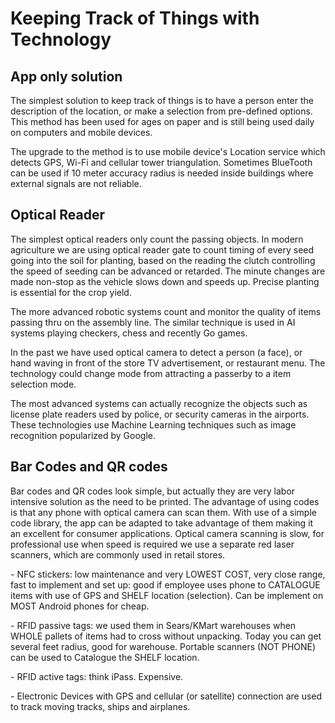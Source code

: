 # Keeping Track of Things with Technology



## App only solution

The simplest solution to keep track of things is to have a person enter the description of the location, or make a selection from pre-defined options. This method has been used for ages on paper and is still being used daily on computers and mobile devices.

The upgrade to the method is to use mobile device's Location service which detects GPS, Wi-Fi and cellular tower triangulation. Sometimes BlueTooth can be used if 10 meter accuracy radius is needed inside buildings where external signals are not reliable.

## Optical Reader

The simplest optical readers only count the passing objects. In modern agriculture we are using optical reader gate to count timing of every seed going into the soil for planting, based on the reading the clutch controlling the speed of seeding can be advanced or retarded. The minute changes are made non-stop as the vehicle slows down and speeds up. Precise planting is essential for the crop yield.

The more advanced robotic systems count and monitor the quality of items passing thru on the assembly line. The similar technique is used in AI systems playing checkers, chess and recently Go games.

In the past we have used optical camera to detect a person (a face), or hand waving in front of the store TV advertisement, or restaurant menu. The technology could change mode from attracting a passerby to a item selection mode.

The most advanced systems can actually recognize the objects such as license plate readers used by police, or security cameras in the airports. These technologies use Machine Learning techniques such as image recognition popularized by Google.



## Bar Codes and QR codes

Bar codes and QR codes look simple, but actually they are very labor intensive solution as the need to be printed. The advantage of using codes is that any phone with optical camera can scan them. With use of a simple code library, the app can be adapted to take advantage of them making it an excellent for consumer applications. Optical camera scanning is slow, for professional use when speed is required we use a separate red laser scanners, which are commonly used in retail stores.

\- NFC stickers: low maintenance and very LOWEST COST, very close range, fast to implement and set up: good if employee uses phone to CATALOGUE items with use of GPS and SHELF location (selection). Can be implement on MOST Android phones for cheap.

\- RFID passive tags: we used them in Sears/KMart warehouses when WHOLE pallets of items had to cross without unpacking. Today you can get several feet radius, good for warehouse. Portable scanners (NOT PHONE) can be used to Catalogue the SHELF location.

\- RFID active tags: think iPass. Expensive.

\- Electronic Devices with GPS and cellular (or satellite) connection are used to track moving tracks, ships and airplanes.
